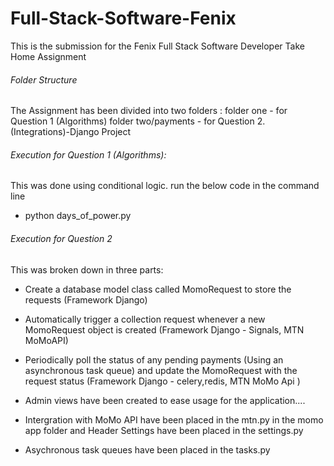 # Full-Stack-Software-Fenix
This is the submission for the Fenix Full Stack Software Developer Take Home Assignment

###### Folder Structure
The Assignment has been divided into two folders : 
folder one - for Question 1 (Algorithms) 
folder two/payments - for Question 2. (Integrations)-Django Project


###### Execution for Question 1 (Algorithms):
This was done using conditional logic.
run the below code in the command line
 * python days_of_power.py 

###### Execution for Question 2

This was broken down in three parts:
* Create a database model class called MomoRequest to store the requests (Framework Django)
* Automatically trigger a collection request whenever a new MomoRequest object is created (Framework Django - Signals, MTN MoMoAPI)
* Periodically poll the status of any pending payments (Using an asynchronous task queue) and update the MomoRequest with the request status (Framework Django - celery,redis, MTN MoMo Api )

* Admin views have been created to ease usage for the application....
* Intergration with MoMo API have been placed in the mtn.py in the momo app folder and Header Settings have been placed in the settings.py
* Asychronous task queues have been placed in the tasks.py
